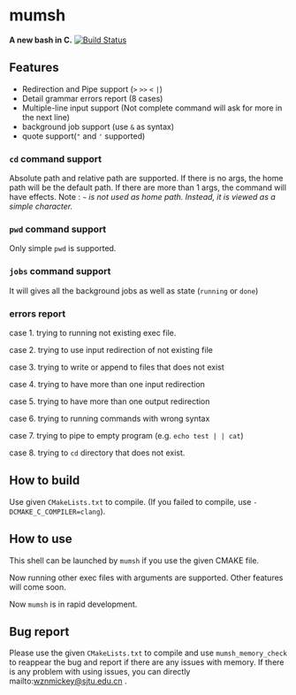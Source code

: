 # mumsh

**A new bash in C.** [![Build Status](https://focs.ji.sjtu.edu.cn:2222/api/badges/ECE482-22/ZiningWang520370910042-p1/status.svg)](https://focs.ji.sjtu.edu.cn:2222/ECE482-22/ZiningWang520370910042-p1)

## Features

 - Redirection and Pipe support (`>` `>>` `<` `|`)
 - Detail grammar errors report (8 cases)
 - Multiple-line input support (Not complete command will ask for more in the next line)
 - background job support (use `&` as syntax)
 - quote support(`"` and `'` supported)

### `cd` command support

Absolute path and relative path are supported. 
If there is no args, the home path will be the default path.
If there are more than 1 args, the command will have effects.
Note : *`~` is not used as home path. Instead, it is viewed as a simple character.*

### `pwd` command support

Only simple `pwd` is supported.

### `jobs` command support

It will gives all the background jobs as well as state (`running` or `done`)

### errors report

case 1. trying to running not existing exec file.

case 2. trying to use input redirection of not existing file

case 3. trying to write or append to files that does not exist

case 4. trying to have more than one input redirection

case 5. trying to have more than one output redirection

case 6. trying to running commands with wrong syntax

case 7. trying to pipe to empty program (e.g. `echo test | | cat`)

case 8. trying to `cd` directory that does not exist.

## How to build
Use given `CMakeLists.txt` to compile. (If you failed to compile, use `-DCMAKE_C_COMPILER=clang`).


## How to use
This shell can be launched by `mumsh` if you use the given CMAKE file.

Now running other exec files with arguments are supported. Other features will come soon.

Now `mumsh` is in rapid development. 

## Bug report

Please use the given  `CMakeLists.txt` to compile and use `mumsh_memory_check` to reappear the bug and report if there are any issues with memory. If there is any problem with using issues, you can directly mailto:wznmickey@sjtu.edu.cn .